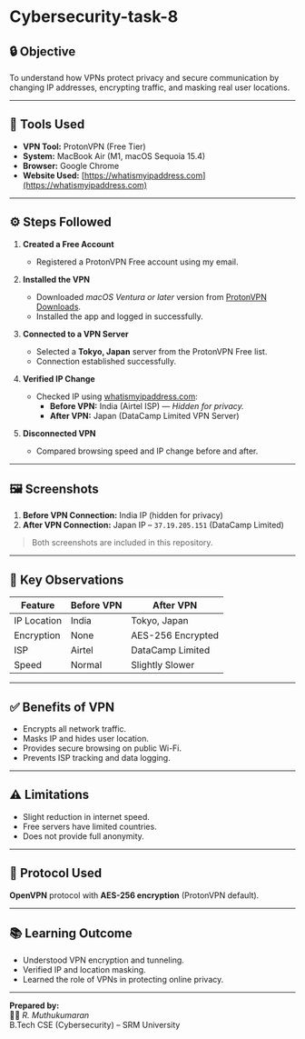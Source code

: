 # Cybersecurity-task-8

## 🔒 Objective
To understand how VPNs protect privacy and secure communication by changing IP addresses, encrypting traffic, and masking real user locations.

---

## 🧰 Tools Used
- **VPN Tool:** ProtonVPN (Free Tier)
- **System:** MacBook Air (M1, macOS Sequoia 15.4)
- **Browser:** Google Chrome
- **Website Used:** [https://whatismyipaddress.com](https://whatismyipaddress.com)

---

## ⚙️ Steps Followed

1. **Created a Free Account**
   - Registered a ProtonVPN Free account using my email.

2. **Installed the VPN**
   - Downloaded *macOS Ventura or later* version from [ProtonVPN Downloads](https://protonvpn.com/download).
   - Installed the app and logged in successfully.

3. **Connected to a VPN Server**
   - Selected a **Tokyo, Japan** server from the ProtonVPN Free list.
   - Connection established successfully.

4. **Verified IP Change**
   - Checked IP using [whatismyipaddress.com](https://whatismyipaddress.com):
     - **Before VPN:** India (Airtel ISP) — *Hidden for privacy.*
     - **After VPN:** Japan (DataCamp Limited VPN Server)

5. **Disconnected VPN**
   - Compared browsing speed and IP change before and after.

---

## 🖼️ Screenshots
1. **Before VPN Connection:** India IP (hidden for privacy)  
2. **After VPN Connection:** Japan IP – `37.19.205.151` (DataCamp Limited)

> Both screenshots are included in this repository.

---

## 🔐 Key Observations
| Feature | Before VPN | After VPN |
|----------|-------------|------------|
| IP Location | India | Tokyo, Japan |
| Encryption | None | AES-256 Encrypted |
| ISP | Airtel | DataCamp Limited |
| Speed | Normal | Slightly Slower |

---

## ✅ Benefits of VPN
- Encrypts all network traffic.
- Masks IP and hides user location.
- Provides secure browsing on public Wi-Fi.
- Prevents ISP tracking and data logging.

---

## ⚠️ Limitations
- Slight reduction in internet speed.
- Free servers have limited countries.
- Does not provide full anonymity.

---

## 🔧 Protocol Used
**OpenVPN** protocol with **AES-256 encryption** (ProtonVPN default).

---

## 📚 Learning Outcome
- Understood VPN encryption and tunneling.
- Verified IP and location masking.
- Learned the role of VPNs in protecting online privacy.

---

**Prepared by:**  
👨‍💻 *R. Muthukumaran*  
B.Tech CSE (Cybersecurity) – SRM University  

